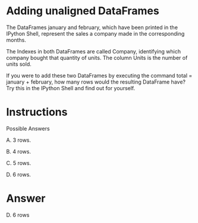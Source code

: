 # Adding unaligned DataFrames
The DataFrames january and february, which have been printed in the IPython Shell, represent the sales a company made in the corresponding months.

The Indexes in both DataFrames are called Company, identifying which company bought that quantity of units. The column Units is the number of units sold.

If you were to add these two DataFrames by executing the command total = january + february, how many rows would the resulting DataFrame have? Try this in the IPython Shell and find out for yourself.

# Instructions
Possible Answers

A. 3 rows.

B. 4 rows.

C. 5 rows.

D. 6 rows.

# Answer
D. 6 rows
